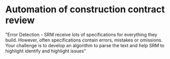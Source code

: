 # Automation of construction contract review


"Error Detection - SRM receive lots of specifications for everything they build. However, often specifications contain errors, mistakes or omissions. Your challenge is to develop an algorithm to parse the text and help SRM to highlight identify and highlight issues"
 
